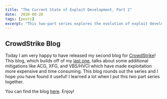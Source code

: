 ```yaml
---
title: "The Current State of Exploit Development, Part 2"
date:  2020-08-20
tags: [posts]
excerpt: "This two-part series explores the evolution of exploit development and vulnerability research on Windows- beginning with types and legacy mitigation techniques."
---
```

CrowdStrike Blog
---

Today I am very happy to have released my second blog for [CrowdStrike](https://crowdstrike.com)! This blog, which builds off of my [last one](https://www.crowdstrike.com/blog/state-of-exploit-development-part-1/), talks about some additional mitigations like ACG, XFG, and VBS/HVCI which have made exploitation more expensive and time consuming. This blog rounds out the series and I hope you have found it useful! I learned a lot when I put this two part series together.

You can find the blog [here](https://www.crowdstrike.com/blog/state-of-exploit-development-part-2/). Enjoy!
